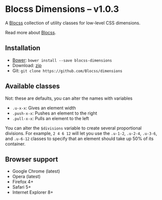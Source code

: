 # Blocss Dimensions – v1.0.3

A [Blocss](https://github.com/Blocss/blocss/) collection of utility classes for low-level CSS dimensions.

Read more about [Blocss](https://blocss.github.io/blocss).

## Installation

* [Bower](http://bower.io/): `bower install --save blocss-dimensions`
* Download: [zip](https://github.com/Blocss/dimensions/zipball/master)
* Git: `git clone https://github.com/Blocss/dimensions`

## Available classes
Not: these are defaults, you can alter the names with variables

* `.u-x-x`: Gives an element width
* `.push-x-x`: Pushes an element to the right
* `.pull-x-x`: Pulls an element to the left

You can alter the `$divisions` variable to create several proportional divisions.
For example, `2 4 6 12` will let you use the `.u-1-2`, `.u-2-4`, `.u-3-6`, and
`.u-6-12` classes to specify that an element should take up 50% of its container.

## Browser support

* Google Chrome (latest)
* Opera (latest)
* Firefox 4+
* Safari 5+
* Internet Explorer 8+